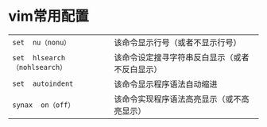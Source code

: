 # vim常用配置

|||  
| :--- | :--- |    
| `set  nu（nonu）` | 该命令显示行号（或者不显示行号） |  
| `set  hlsearch（nohlsearch）` | 该命令设定搜寻字符串反白显示（或者不反白显示） |  
| `set  autoindent` | 该命令显示程序语法自动缩进 |  
| `synax  on（off）` | 该命令实现程序语法高亮显示（或不高亮显示） |  
